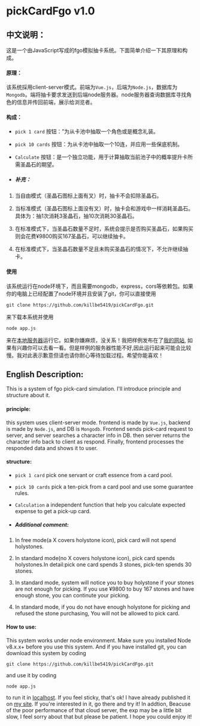 # pickCardFgo v1.0


## 中文说明：

这是一个由JavaScript写成的fgo模拟抽卡系统。下面简单介绍一下其原理和构成。

#### 原理：

该系统採用client-server模式。前端为`Vue.js`，后端为`Node.js`，数据库为`Mongodb`。端将抽卡要求发送到后端node服务器。node服务器查询数据库寻找角色的信息并传回前端，展示给浏览者。

#### 构成：

- `pick 1 card` 按钮：”为从卡池中抽取一个角色或是概念礼装。

- `pick 10 cards` 按钮：为从卡池中抽取一个10连，并应用一些保底机制。

- `Calculate` 按钮：是一个独立功能，用于计算抽取当前池子中的概率提升卡所需圣晶石的期望。

- ##### 补充：

1. 当自由模式（圣晶石图标上面有叉）时，抽卡不会扣除圣晶石。

2. 当标准模式（圣晶石图标上面没有叉）时，抽卡会和游戏中一样消耗圣晶石。具体为：抽1次消耗3圣晶石，抽10次消耗30圣晶石。

3. 在标准模式下，当圣晶石数量不足时，系统会提示是否购买圣晶石，如果购买则会花费¥9800购买167圣晶石，可以继续抽卡。

4. 在标准模式下，当圣晶石数量不足且未购买圣晶石的情况下，不允许继续抽卡。

#### 使用
该系统运行在node环境下，而且需要mongodb，express，cors等依赖包。如果你的电脑上已经配置了node环境并且安装了git，你可以直接使用

`git clone https://github.com/killbe5419/pickCardFgo.git` 

来下载本系统并使用

`node app.js`

来在[本地服务器](http://localhost:8080)运行它。如果你嫌麻烦，没关系！我把样例发布在了[我的网站](http://net-labo.icu:8080), 如果有兴趣你可以去看一看。但是样例的服务器性能不好,因此运行起来可能会比较慢。我对此表示歉意但请也请你耐心等待加载过程。希望你能喜欢！


## English Description:
This is a system of fgo pick-card simulation. I'll introduce principle and structure about it.

#### principle:
this system uses client-server mode. frontend is made by `Vue.js`, backend is made by `Node.js`, and DB is `Mongodb`. Frontend sends pick-card request to server, and server searches a character info in DB. then server returns the character info back to client as respond. Finally, frontend processes the responded data and shows it to user.

#### structure:

- `pick 1 card`  pick one servant or craft essence from a card pool.

- `pick 10 cards`  pick a ten-pick from a card pool and use some guarantee rules.

- `Calculation`  a independent function that help you calculate expected expense to get a pick-up card.

- ##### Additional comment:

1. In free mode(a X covers holystone icon), pick card will not spend holystones.

2. In standard mode(no X covers holystone icon), pick card spends holystones.In detail:pick one card spends 3 stones, pick-ten spends 30 stones.

3. In standard mode, system will notice you to buy holystone if your stones are not enough for picking. If you use ¥9800 to buy 167 stones and have enough stone, you can continute your picking.

4. In standard mode, if you do not have enough holystone for picking and refused the stone purchasing, You will not be allowed to pick card.

#### How to use:
This system works under node environment. Make sure you installed Node v8.x.x+ before you use this system. And if you have installed git, you can download this system by coding

`git clone https://github.com/killbe5419/pickCardFgo.git`

and use it by coding

`node app.js`

to run it in [localhost](http://localhost:8080). If you feel sticky, that's ok! I have already published it on [my site](http://net-labo.icu:8080). If you're interested in it, go there and try it! In addtion, Beacuse of the poor performance of that cloud server, the exp may be a little bit slow, I feel sorry about that but please be patient. I hope you could enjoy it!

